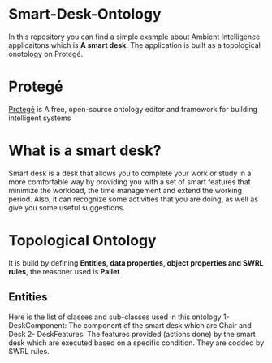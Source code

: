 # Smart-Desk-Ontology
In this repository you can find a simple example about Ambient Intelligence applicaitons which is  **A smart desk**. The application is built as a topological onotology on Protegé.

# Protegé
[Protegé](https://protege.stanford.edu/) is A free, open-source ontology editor and framework for building intelligent systems

# What is a smart desk?
Smart desk is a desk that allows you to complete your work or study in a more comfortable way by providing you with a set of smart features that minimize the workload, the time management and extend the working period. Also, it can recognize some activities that you are doing, as well as give you some useful suggestions.

# Topological Ontology 
It is build by defining **Entities, data properties, object properties and SWRL rules**, the reasoner used is **Pallet**

## Entities
Here is the list of classes and sub-classes used in this ontology 
  1-  DeskComponent:  The component of the smart desk which are Chair and Desk
  2-  DeskFeatures: The features provided (actions done) by the smart desk which are executed based on a specific condition. They are codded by SWRL rules.
